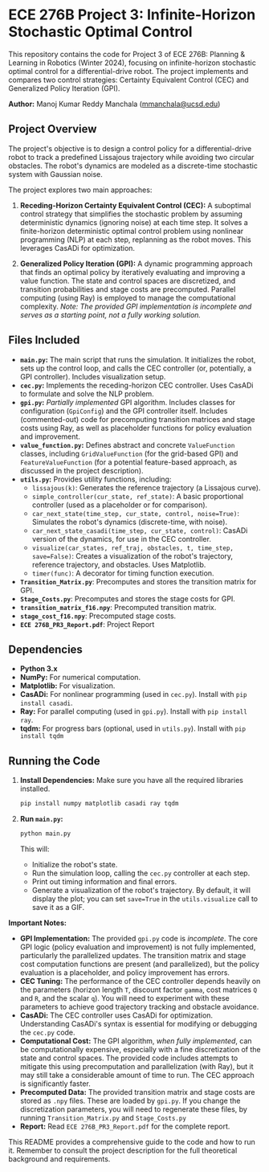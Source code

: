 # ECE 276B Project 3: Infinite-Horizon Stochastic Optimal Control

This repository contains the code for Project 3 of ECE 276B: Planning & Learning in Robotics (Winter 2024), focusing on infinite-horizon stochastic optimal control for a differential-drive robot. The project implements and compares two control strategies: Certainty Equivalent Control (CEC) and Generalized Policy Iteration (GPI).

**Author:** Manoj Kumar Reddy Manchala (mmanchala@ucsd.edu)

## Project Overview

The project's objective is to design a control policy for a differential-drive robot to track a predefined Lissajous trajectory while avoiding two circular obstacles.  The robot's dynamics are modeled as a discrete-time stochastic system with Gaussian noise.

The project explores two main approaches:

1.  **Receding-Horizon Certainty Equivalent Control (CEC):**  A suboptimal control strategy that simplifies the stochastic problem by assuming deterministic dynamics (ignoring noise) at each time step.  It solves a finite-horizon deterministic optimal control problem using nonlinear programming (NLP) at each step, replanning as the robot moves.  This leverages CasADi for optimization.

2.  **Generalized Policy Iteration (GPI):**  A dynamic programming approach that finds an optimal policy by iteratively evaluating and improving a value function.  The state and control spaces are discretized, and transition probabilities and stage costs are precomputed.  Parallel computing (using Ray) is employed to manage the computational complexity.  *Note: The provided GPI implementation is incomplete and serves as a starting point, not a fully working solution.*

## Files Included

*   **`main.py`:**  The main script that runs the simulation.  It initializes the robot, sets up the control loop, and calls the CEC controller (or, potentially, a GPI controller). Includes visualization setup.
*   **`cec.py`:**  Implements the receding-horizon CEC controller.  Uses CasADi to formulate and solve the NLP problem.
*   **`gpi.py`:**  *Partially implemented* GPI algorithm. Includes classes for configuration (`GpiConfig`) and the GPI controller itself.  Includes (commented-out) code for precomputing transition matrices and stage costs using Ray, as well as placeholder functions for policy evaluation and improvement.
*   **`value_function.py`:** Defines abstract and concrete `ValueFunction` classes, including `GridValueFunction` (for the grid-based GPI) and `FeatureValueFunction` (for a potential feature-based approach, as discussed in the project description).
*   **`utils.py`:**  Provides utility functions, including:
    *   `lissajous(k)`:  Generates the reference trajectory (a Lissajous curve).
    *   `simple_controller(cur_state, ref_state)`:  A basic proportional controller (used as a placeholder or for comparison).
    *   `car_next_state(time_step, cur_state, control, noise=True)`:  Simulates the robot's dynamics (discrete-time, with noise).
    *   `car_next_state_casadi(time_step, cur_state, control)`: CasADi version of the dynamics, for use in the CEC controller.
    *   `visualize(car_states, ref_traj, obstacles, t, time_step, save=False)`:  Creates a visualization of the robot's trajectory, reference trajectory, and obstacles.  Uses Matplotlib.
    *   `timer(func)`: A decorator for timing function execution.
* **`Transition_Matrix.py`**: Precomputes and stores the transition matrix for GPI.
* **`Stage_Costs.py`**: Precomputes and stores the stage costs for GPI.
* **`transition_matrix_f16.npy`**: Precomputed transition matrix.
* **`stage_cost_f16.npy`**: Precomputed stage costs.
* **`ECE 276B_PR3_Report.pdf`**: Project Report

## Dependencies

*   **Python 3.x**
*   **NumPy:**  For numerical computation.
*   **Matplotlib:**  For visualization.
*   **CasADi:**  For nonlinear programming (used in `cec.py`).  Install with `pip install casadi`.
*   **Ray:**  For parallel computing (used in `gpi.py`).  Install with `pip install ray`.
*   **tqdm:**  For progress bars (optional, used in `utils.py`). Install with `pip install tqdm`

## Running the Code

1.  **Install Dependencies:**  Make sure you have all the required libraries installed.

    ```bash
    pip install numpy matplotlib casadi ray tqdm
    ```

2.  **Run `main.py`:**

    ```bash
    python main.py
    ```

    This will:
    *   Initialize the robot's state.
    *   Run the simulation loop, calling the `cec.py` controller at each step.
    *   Print out timing information and final errors.
    *   Generate a visualization of the robot's trajectory.  By default, it will display the plot;  you can set `save=True` in the `utils.visualize` call to save it as a GIF.

**Important Notes:**

*   **GPI Implementation:** The provided `gpi.py` code is *incomplete*. The core GPI logic (policy evaluation and improvement) is not fully implemented, particularly the parallelized updates. The transition matrix and stage cost computation functions are present (and parallelized), but the policy evaluation is a placeholder, and policy improvement has errors.
*   **CEC Tuning:** The performance of the CEC controller depends heavily on the parameters (horizon length `T`, discount factor `gamma`, cost matrices `Q` and `R`, and the scalar `q`). You will need to experiment with these parameters to achieve good trajectory tracking and obstacle avoidance.
*   **CasADi:** The CEC controller uses CasADi for optimization. Understanding CasADi's syntax is essential for modifying or debugging the `cec.py` code.
*   **Computational Cost:** The GPI algorithm, *when fully implemented*, can be computationally expensive, especially with a fine discretization of the state and control spaces. The provided code includes attempts to mitigate this using precomputation and parallelization (with Ray), but it may still take a considerable amount of time to run. The CEC approach is significantly faster.
*   **Precomputed Data:** The provided transition matrix and stage costs are stored as `.npy` files. These are loaded by `gpi.py`. If you change the discretization parameters, you will need to regenerate these files, by running `Transition_Matrix.py` and `Stage_Costs.py`
* **Report:** Read `ECE 276B_PR3_Report.pdf` for the complete report.

This README provides a comprehensive guide to the code and how to run it. Remember to consult the project description for the full theoretical background and requirements.